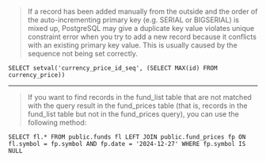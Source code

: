 > If a record has been added manually from the outside 
and the order of the auto-incrementing primary key (e.g. SERIAL or BIGSERIAL) is mixed up, 
PostgreSQL may give a duplicate key value violates unique constraint error 
when you try to add a new record because it conflicts with an existing primary key value. 
This is usually caused by the sequence not being set correctly.

``SELECT setval('currency_price_id_seq', (SELECT MAX(id) FROM currency_price))``

---

> If you want to find records in the fund_list table that are not matched with the query result in the fund_prices table 
(that is, records in the fund_list table but not in the fund_prices query), 
you can use the following method:

``SELECT fl.* FROM public.funds fl LEFT JOIN public.fund_prices fp ON fl.symbol = fp.symbol AND fp.date = '2024-12-27' WHERE fp.symbol IS NULL``
